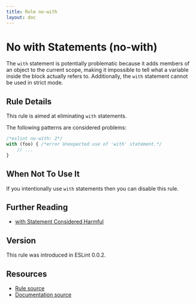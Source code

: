 ```yaml
---
title: Rule no-with
layout: doc
---
```

<!-- Note: No pull requests accepted for this file. See README.md in the root directory for details. -->
# No with Statements (no-with)

The `with` statement is potentially problematic because it adds members of an object to the current scope, making it impossible to tell what a variable inside the block actually refers to. Additionally, the `with` statement cannot be used in strict mode.

## Rule Details

This rule is aimed at eliminating `with` statements.

The following patterns are considered problems:

```js
/*eslint no-with: 2*/
with (foo) { /*error Unexpected use of 'with' statement.*/
    // ...
}
```

## When Not To Use It

If you intentionally use `with` statements then you can disable this rule.

## Further Reading

* [with Statement Considered Harmful](http://www.yuiblog.com/blog/2006/04/11/with-statement-considered-harmful/)

## Version

This rule was introduced in ESLint 0.0.2.

## Resources

* [Rule source](https://github.com/eslint/eslint/tree/master/lib/rules/no-with.js)
* [Documentation source](https://github.com/eslint/eslint/tree/master/docs/rules/no-with.md)
